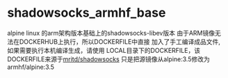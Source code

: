 # shadowsocks_armhf_base
alpine linux 的arm架构版本基础上的shadowsocks-libev版本
由于ARM镜像无法在DOCKERHUB上执行，所以DOCKERFILE中直接
加入了手工编译成品文件,如果需要执行本机编译生成，请使用
LOCAL目录下的DOCKERFILE，该DOCKERFILE来源于[mritd/shadowsocks](https://hub.docker.com/r/mritd/shadowsocks/)
只是把源镜像从alpine:3.5修改为armhf/alpine:3.5
